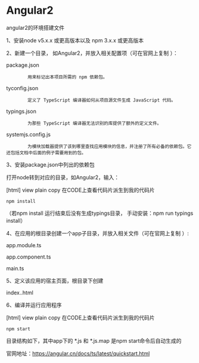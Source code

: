 # Angular2
angular2的环境搭建文件

1、安装node v5.x.x 或更高版本以及 npm 3.x.x 或更高版本


2、新建一个目录， 如Angular2，并放入相关配置项（可在官网上复制 ）：

package.json

            用来标记出本项目所需的 npm 依赖包。

tyconfig.json

            定义了 TypeScript 编译器如何从项目源文件生成 JavaScript 代码。

typings.json

            为那些 TypeScript 编译器无法识别的库提供了额外的定义文件。

systemjs.config.js

            为模块加载器提供了该到哪里查找应用模块的信息，并注册了所有必备的依赖包。它还包括文档中后面的例子需要用到的包。


3、安装package.json中列出的依赖包

打开node转到对应的目录，如Angular2，输入：

[html] view plain copy
在CODE上查看代码片派生到我的代码片

    npm install  

（若npm install 运行结束后没有生成typings目录， 手动安装：npm run typings install）


4、在应用的根目录创建一个app子目录，并放入相关文件（可在官网上复制 ）:

app.module.ts

app.component.ts

main.ts


5、定义该应用的宿主页面，根目录下创建

index..html


6、编译并运行应用程序

[html] view plain copy
在CODE上查看代码片派生到我的代码片

    npm start  


目录结构如下，其中app下的 *.js 和 *.js.map 是npm start命令后自动生成的


官网地址：https://angular.cn/docs/ts/latest/quickstart.html